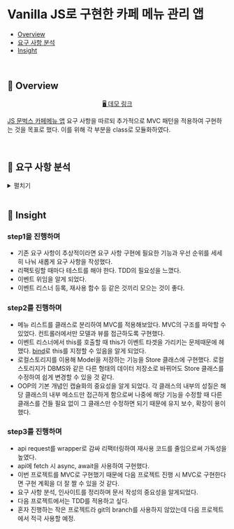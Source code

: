 # Vanilla JS로 구현한 카페 메뉴 관리 앱

- [Overview](#overview)
- [요구 사항 분석](#requirement-analysis)
- [Insight](#insight)

<br/>

## 🔎 Overview <a id="overview"></a>

<p align="middle">
  <a href="https://woojeongmin.com/moonbucks-menu/">🖥️ 데모 링크</a>
</p>

[JS 문벅스 카페메뉴 앱](https://github.com/blackcoffee-study/moonbucks-menu) 요구 사항을 따르되 추가적으로 MVC 패턴을 적용하여 구현하는 것을 목표로 했다. 이를 위해 각 부분을 class로 모듈화하였다.

<br/>

## 🎯 요구 사항 분석 <a id="requirement-analysis"></a>

<details>

<summary> 펼치기 </summary>

### step1 요구사항 - 돔 조작과 이벤트 핸들링으로 메뉴 관리하기

#### TODO: 메뉴 추가 기능
- [x] 메뉴의 이름을 입력받고 확인 버튼을 누르면 메뉴가 추가된다. 
- [x] 메뉴의 이름을 입력받고 엔터키를 입력하면 메뉴가 추가된다.
- [x] 추가되는 메뉴의 아래 마크업은 `<ul id="espresso-menu-list" class="mt-3 pl-0"></ul>` 안에 삽입해야 한다.
- [x] 총 메뉴 갯수를 count 하여 상단에 보여준다.
- [x] 메뉴가 추가되고 나면 input은 빈 값으로 초기화한다.
- [x] 사용자 입력값이 빈 값 혹은 공백이라면 추가하지 않고 경고 메시지를 띄운다.
- [x] **[추가 구현]** 추가한 메뉴 이름이 기존 메뉴 이름 중에 존재하면 추가하지 않고 경고 메시지를 띄운 후 input을 빈 값으로 초기화한다.

#### TODO: 메뉴 수정 기능
- [x] `espresso-menu-list`에 onClick 이벤트를 위임한다.
- [x] target이 *button* tag가 아니라면 무시한다.
- [x] target이 `menu-edit-button` 클래스를 가지고 있으면 메뉴 이름을 수정하는 `prompt` 인터페이스를 띄운다.
- [x] `prompt`의 default 값은 기존 메뉴 이름으로 초기화한다.
- [x] 모달 창에 새로운 메뉴 이름을 입력하고 확인 버튼을 누르면 메뉴 이름이 수정된다.
- [x] 사용자 입력값이 빈 값 혹은 공백이라면 수정하지 않고 경고 메시지를 띄운다.
- [x] **[추가 구현]** 추가한 메뉴 이름이 기존 메뉴 이름 중에 존재하면 수정하지 않고 경고 메시지를 띄운다.

#### TODO: 메뉴 삭제 기능
- [x] `espresso-menu-list`에 onClick 이벤트를 위임한다.
- [x] target이 *button* tag가 아니라면 무시한다.
- [x] target이 `menu-remove-button` 클래스를 가지고 있으면 메뉴 삭제 확인을 위한 `confirm` 인터페이스를 띄운다.
- [x] 확인 버튼을 누르면 메뉴를 삭제한다.
- [x] 총 메뉴 갯수를 count 하여 상단에 보여준다.

### step2 요구사항 - 상태 관리로 메뉴 관리하기

#### TODO: 메뉴를 저장할 메뉴 리스트 생성
- [x] 메뉴들을 관리할 **메뉴 리스트** 클래스를 만든다.
- [x] 메뉴 리스트에 새로운 메뉴를 저장하는 메소드.
- [x] 메뉴 리스트에서 메뉴를 찾아 이름을 수정하는 메소드.
- [x] 메뉴 리스트에서 메뉴를 찾아 삭제하는 메소드.
- [x] 메뉴 길이를 반환하는 메소드.

#### TODO: 메뉴를 메뉴 클래스에 담아 관리한다.
- [x] 메뉴 클래스를 만든다.
- [x] setter, getter 메소드를 통해 메뉴의 프로퍼티를 관리한다.

#### TODO: localStorage에 메뉴 데이터 저장
- [x] localStorage에 메뉴 리스트를 저장한다.
  - [x] 메뉴를 추가할 때
  - [x] 메뉴를 수정할 때
  - [x] 메뉴를 삭제할 때
- [x] 새로고침을 했을 때 localStorage에서 데이터를 읽어온다.

#### TODO: 카테고리별로 메뉴판 관리
- [x] 에스프레소, 프라푸치노, 블렌디드, 티바나, 디저트 각각의 카테고리 별로 메뉴 리스트를 만든다.
- [x] 페이지에 최초로 접근할 때는 에스프레소 메뉴 리스트를 읽어온다.
- [x] 에스프레소 메뉴를 화면에 렌더링한다.
- [x] 카테고리 버튼을 클릭하면 해당 카테고리로 화면을 렌더링한다.
- [x] 메뉴 아이템의 수정 버튼을 클릭하면 해당 메뉴 리스트에서 수정한다.
- [x] 메뉴 아이템의 삭제 버튼을 클릭하면 해당 메뉴 리스트에서 삭제한다.
- [ ] **[추가 구현]** 메뉴 카테고리의 이름을 수정하는 기능
- [ ] **[추가 구현]** 메뉴 카테고리를 추가하는 기능 
- [ ] **[추가 구현]** 메뉴 카테고리를 삭제하는 기능

#### TODO: 품절 상태 추가
- [x] 품절 버튼을 추가한다.
- [x] 품절 버튼을 클릭하면 localStorage의 해당 메뉴 리스트의 메뉴에 품절 상태를 저장한다.

#### TODO: **[추가 구현]** 가격 상태 추가
- [x] 가격 입력
- [x] 입력한 가격이 옳바른 값인지 검증
- [x] 가격 수정

#### TODO: 카테고리 이름을 받아 데이터를 읽고 화면을 렌더링하는 메소드
- [x] localStorage에서 해당 카테고리의 메뉴 리스트를 읽어온다.
- [x] 메뉴 관리의 이름을 카테고리 이름으로 업데이트한다.
- [x] 메뉴 이름과 가격 input 필드의 placeholder를 카테고리 이름으로 업데이트한다.
- [x] `espresso-menu-list`의 `innerHTML`을 초기화한다. 
- [x] 읽어온 메뉴 리스트에서 아이템을 순회하며 `menu-list-item`를 생성한다.
- [x] 품절 상태에 따라 `menu-list-item`에 `sold-out` class를 추가한다.
- [x] 읽어온 메뉴 리스트의 길이로 총 메뉴 개수를 업데이트한다.

#### TODO: **[추가 구현]** MVC 적용
- [x] MenuList class 분리
- [x] View class 분리
- [x] Controller class 분리

### 🎯 step3 요구사항 - 서버와의 통신을 통해 메뉴 관리하기

#### TODO: 웹 서버에 요청
- [x] 웹서버를 띄운다.
- [x] 최초 카테고리 메뉴 리스트를 불러올 때 서버에 최초 'espresso' 카테고리 메뉴 리스트를 요청한다.
- [x] 카테고리 버튼을 누르면 서버에 해당 카테고리 메뉴 리스트를 요청한다.
- [x] 메뉴 추가 버튼을 눌러 서버에 메뉴를 추가하도록 요청한다.
- [x] 메뉴 수정 버튼을 눌러 서버에 메뉴 이름을 수정하도록 요청한다.
- [x] 메뉴 삭제 버튼을 눌러 서버에 메뉴를 삭제하도록 요청한다.
- [x] 메뉴 품절 토글 버튼을 눌러 서버에 메뉴 품절 상태를 변경하도록 요청한다.

#### TODO: 리팩터링
- [x] localStorage에 저장하는 로직은 지운다.
- [x] fetch 비동기 api를 사용하는 부분을 async await을 사용하여 구현한다.

#### TODO: 사용자 경험
- [x] API 통신이 실패하는 경우에 대해 사용자가 알 수 있게 [alert](https://developer.mozilla.org/ko/docs/Web/API/Window/alert)으로 예외처리를 진행한다.
- [x] 중복되는 메뉴는 추가할 수 없다.

</details>

<br/>

## 💭 Insight <a id="insight"></a>

### step1을 진행하며

- 기존 요구 사항이 추상적이라면 요구 사항 구현에 필요한 기능과 우선 순위를 세세히 나눠 새롭게 요구 사항을 작성했다.
- 리팩토링할 때마다 테스트를 해야 한다. TDD의 필요성을 느꼈다.
- 이벤트 위임을 알게 되었다.
- 이벤트 리스너 등록, 재사용 함수 등 같은 것끼리 모으는 것이 좋다.

### step2를 진행하며

- 메뉴 리스트를 클래스로 분리하여 MVC를 적용해보았다. MVC의 구조를 파악할 수 있었다. 컨트롤러에서만 모델과 뷰를 접근하도록 구현했다.
- 이벤트 리스너에서 this를 호출할 때 this가 이벤트 타겟을 가리키는 문제때문에 헤맸다. [bind](https://developer.mozilla.org/ko/docs/Web/JavaScript/Reference/Global_Objects/Function/bind)로 this를 지정할 수 있음을 알게 되었다.
- 로컬스토리지를 이용해 Model을 저장하는 기능을 Store 클래스에 구현했다. 로컬스토리지가 DBMS와 같은 다른 형태의 데이터 저장소로 바뀌어도 Store 클래스를 수정하여 쉽게 변경할 수 있을 것 같다.
- OOP의 기본 개념인 캡슐화의 중요성을 알게 되었다. 각 클래스의 내부의 성질은 해당 클래스의 내부 메소드만 접근하게 함으로써 나중에 해당 기능을 수정할 때 다른 클래스를 건들 필요 없이 그 클래스만 수정하면 되기 때문에 유지 보수, 확장이 용이했다.

### step3를 진행하며

- api request를 wrapper로 감싸 리팩터링하여 재사용 코드를 줄임으로써 가독성을 높였다.
- api에 fetch 시 async, await을 사용하여 구현했다.
- 이번 프로젝트를 MVC로 구현했기 때문에 다음 프로젝트 진행 시 MVC로 구현한다면 구현 계획을 더 잘 짤 수 있을 것 같다.
- 요구 사항 분석, 인사이트를 정리하며 문서 작성의 중요성을 알게되었다.
- 다음 프로젝트에서는 TDD를 적용하고 싶다.
- 혼자 진행하는 작은 프로젝트라 git의 branch를 사용하지 않았는데 다음 프로젝트에서 적극 사용할 예정.